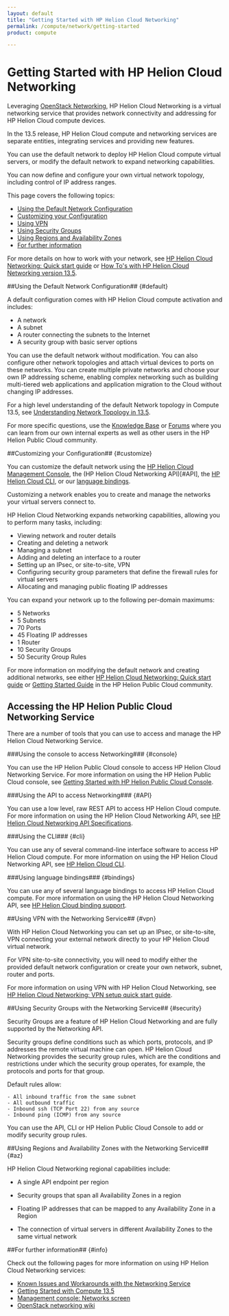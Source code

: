 ```yaml
---
layout: default
title: "Getting Started with HP Helion Cloud Networking"
permalink: /compute/network/getting-started
product: compute

---
```

# Getting Started with HP Helion Cloud Networking #

<!-- modeled after HP Helion Cloud version 13.5 overview; text from networking guide (compute.network-guide.md) -->

Leveraging [OpenStack Networking](http://www.openstack.org/software/openstack-networking/), HP Helion Cloud Networking is a virtual networking service that provides network connectivity and addressing for HP Helion Cloud compute devices. 

In the 13.5 release, HP Helion Cloud compute and networking services are separate entities, integrating services and providing new features. 

You can use the default network to deploy HP Helion Cloud compute virtual servers, or modify the default network to expand networking capabilities.

You can now define and configure your own virtual network topology, including control of IP address ranges.

This page covers the following topics:

* [Using the Default Network Configuration](#Overview)
* [Customizing your Configuration](#customize)
* [Using VPN](#vpn)
* [Using Security Groups](#security)
* [Using Regions and Availability Zones](#az)
* [For further information](#info)

For more details on how to work with your network, see [HP Helion Cloud Networking: Quick start guide](/compute/network-quick-start) or [How To's with HP Helion Cloud Networking version 13.5](/compute/networks/howto/).

##Using the Default Network Configuration## {#default}

A default configuration comes with HP Helion Cloud compute activation and includes:

* A network 
* A subnet
* A router connecting the subnets to the Internet
* A security group with basic server options

You can use the default network without modification. You can also configure other network topologies and attach virtual devices to ports on these networks. You can create multiple private networks and choose your own IP addressing scheme, enabling complex networking such as building multi-tiered web applications and application migration to the Cloud without changing IP addresses.

For a high level understanding of the default Network topology in Compute 13.5, see [Understanding Network Topology in 13.5](https://community.hpcloud.com/article/understanding-network-topology-135). 

For more specific questions, use the [Knowledge Base](https://community.hpcloud.com/search/knowledge/network	) or [Forums](https://community.hpcloud.com/search/forum/network) where you can learn from our own internal experts as well as other users in the HP Helion Public Cloud community.


##Customizing your Configuration## {#customize}

You can customize the default network using the [HP Helion Cloud Management Console](#console), the (HP Helion Cloud Networking API)[#API], the [HP Helion Cloud CLI](#cli), or our [language bindings](#bindings). 

Customizing a network enables you to create and manage the networks your virtual servers connect to.

HP Helion Cloud Networking expands networking capabilities, allowing you to perform many tasks, including:

- Viewing network and router details
- Creating and deleting a network
- Managing a subnet
- Adding and deleting an interface to a router
- Setting up an IPsec, or site-to-site, VPN
- Configuring security group parameters that define the firewall rules for virtual servers
- Allocating and managing public floating IP addresses

You can expand your network up to the following per-domain maximums:

* 5 Networks
* 5 Subnets
* 70 Ports
* 45 Floating IP addresses
* 1 Router
* 10 Security Groups
* 50 Security Group Rules

For more information on modifying the default network and creating additional networks, see either [HP Helion Cloud Networking: Quick start guide](/compute/network-quick-start/) or [Getting Started Guide](https://community.hpcloud.com/article/getting-started-guide) in the HP Helion Public Cloud community.

## Accessing the HP Helion Public Cloud Networking Service ##

There are a  number of tools that you can use to access and manage the HP Helion Cloud Networking Service.

###Using the console to access Networking### {#console}

You can use the HP Helion Public Cloud console to access HP Helion Cloud Networking Service. For more information on using the HP Helion Public Cloud console, see [Getting Started with HP Helion Public Cloud Console](/hpcloudconsole).


###Using the API to access Networking### {#API}
 
You can use a low level, raw REST API to access HP Helion Cloud compute. For more information on using the HP Helion Cloud Networking API, see [HP Helion Cloud Networking API Specifications](/api/v13/networking).

###Using the CLI### {#cli}

You can use any of several command-line interface software to access HP Helion Cloud compute. For more information on using the HP Helion Cloud Networking API, see [HP Helion Cloud CLI](/cli/).

###Using language bindings### {#bindings}

You can use any of several language bindings to access HP Helion Cloud compute. For more information on using the HP Helion Cloud Networking API, see [HP Helion Cloud binding support](/bindings/).

##Using VPN with the Networking Service## {#vpn}

With HP Helion Cloud Networking you can set up an IPsec, or site-to-site, VPN connecting your external network directly to your HP Helion Cloud virtual network.

For VPN site-to-site connectivity, you will need to modify either the provided default network configuration or create your own network, subnet, router and ports.

For more information on using VPN with HP Helion Cloud Networking, see [HP Helion Cloud Networking: VPN setup quick start guide](/compute/vpn-quickstart).

##Using Security Groups with the Networking Service## {#security}

Security Groups are a feature of HP Helion Cloud Networking and are fully supported by the Networking API. 

Security groups define conditions such as which ports, protocols, and IP addresses the remote virtual machine can open. HP Helion Cloud Networking provides the security group rules, which are the conditions and restrictions under which the security group operates, for example, the protocols and ports for that group.

Default rules allow:

	- All inbound traffic from the same subnet 
	- All outbound traffic
	- Inbound ssh (TCP Port 22) from any source
	- Inbound ping (ICMP) from any source 

You can use the API, CLI or HP Helion Public Cloud Console to add or modify security group rules.


##Using Regions and Availability Zones with the Networking Service## {#az}

HP Helion Cloud Networking regional capabilities include: 

* A single API endpoint per region

* Security groups that span all Availability Zones in a region

* Floating IP addresses that can be mapped to any Availability Zone in a Region

* The connection of virtual servers in different Availability Zones to the same virtual network


##For further information## {#info} 

Check out the following pages for more information on using HP Helion Cloud Networking services:

- [Known Issues and Workarounds with the Networking Service](/compute/network/known-issues/)
- [Getting Started with Compute 13.5](https://community.hpcloud.com/article/getting-started-compute-135)
- [Management console: Networks screen](http://docs.hpcloud.com/mc/compute/networks/)
- [OpenStack networking wiki](https://wiki.openstack.org/wiki/Quantum)
